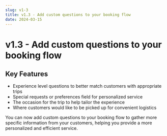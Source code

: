 ```yaml
---
slug: v1-3
title: v1.3 - Add custom questions to your booking flow
date: 2024-03-15
---
```


# v1.3 - Add custom questions to your booking flow

## Key Features

- Experience level questions to better match customers with appropriate trips
- Special requests or preferences field for personalized service
- The occasion for the trip to help tailor the experience
- Where customers would like to be picked up for convenient logistics

You can now add custom questions to your booking flow to gather more specific information from your customers, helping you provide a more personalized and efficient service.
